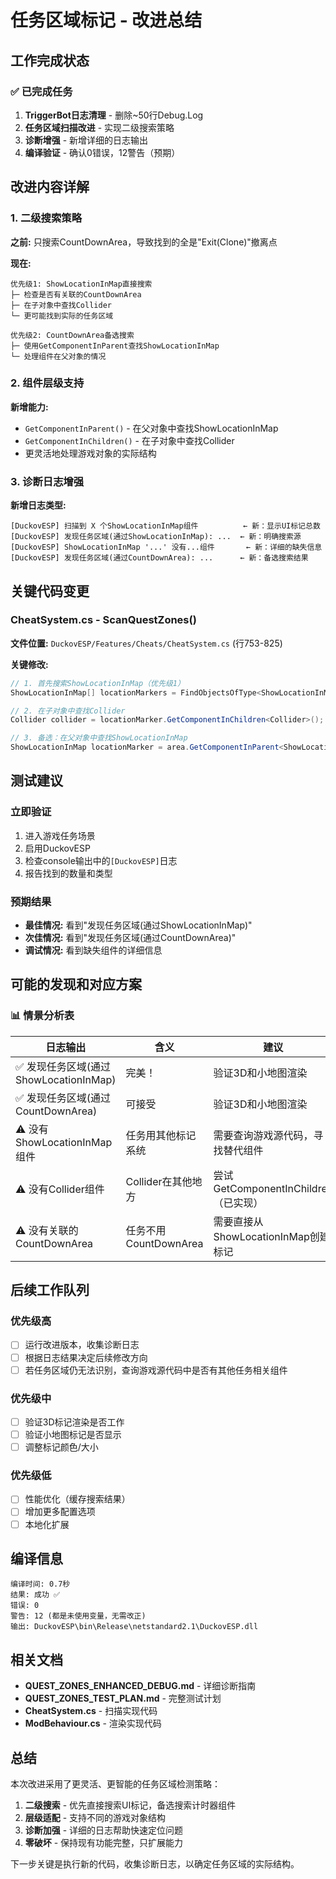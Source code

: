 # 任务区域标记 - 改进总结

## 工作完成状态

### ✅ 已完成任务
1. **TriggerBot日志清理** - 删除~50行Debug.Log
2. **任务区域扫描改进** - 实现二级搜索策略
3. **诊断增强** - 新增详细的日志输出
4. **编译验证** - 确认0错误，12警告（预期）

## 改进内容详解

### 1. 二级搜索策略

**之前:** 只搜索CountDownArea，导致找到的全是"Exit(Clone)"撤离点

**现在:** 
```
优先级1: ShowLocationInMap直接搜索
├─ 检查是否有关联的CountDownArea
├─ 在子对象中查找Collider
└─ 更可能找到实际的任务区域

优先级2: CountDownArea备选搜索
├─ 使用GetComponentInParent查找ShowLocationInMap
└─ 处理组件在父对象的情况
```

### 2. 组件层级支持

**新增能力:**
- `GetComponentInParent()` - 在父对象中查找ShowLocationInMap
- `GetComponentInChildren()` - 在子对象中查找Collider
- 更灵活地处理游戏对象的实际结构

### 3. 诊断日志增强

**新增日志类型:**
```
[DuckovESP] 扫描到 X 个ShowLocationInMap组件          ← 新：显示UI标记总数
[DuckovESP] 发现任务区域(通过ShowLocationInMap): ...  ← 新：明确搜索源
[DuckovESP] ShowLocationInMap '...' 没有...组件       ← 新：详细的缺失信息
[DuckovESP] 发现任务区域(通过CountDownArea): ...      ← 新：备选搜索结果
```

## 关键代码变更

### CheatSystem.cs - ScanQuestZones()

**文件位置:** `DuckovESP/Features/Cheats/CheatSystem.cs` (行753-825)

**关键修改:**
```csharp
// 1. 首先搜索ShowLocationInMap（优先级1）
ShowLocationInMap[] locationMarkers = FindObjectsOfType<ShowLocationInMap>();

// 2. 在子对象中查找Collider
Collider collider = locationMarker.GetComponentInChildren<Collider>();

// 3. 备选：在父对象中查找ShowLocationInMap
ShowLocationInMap locationMarker = area.GetComponentInParent<ShowLocationInMap>();
```

## 测试建议

### 立即验证
1. 进入游戏任务场景
2. 启用DuckovESP
3. 检查console输出中的`[DuckovESP]`日志
4. 报告找到的数量和类型

### 预期结果
- **最佳情况:** 看到"发现任务区域(通过ShowLocationInMap)"
- **次佳情况:** 看到"发现任务区域(通过CountDownArea)"  
- **调试情况:** 看到缺失组件的详细信息

## 可能的发现和对应方案

### 📊 情景分析表

| 日志输出 | 含义 | 建议 |
|---------|------|------|
| ✅ 发现任务区域(通过ShowLocationInMap) | 完美！ | 验证3D和小地图渲染 |
| ✅ 发现任务区域(通过CountDownArea) | 可接受 | 验证3D和小地图渲染 |
| ⚠️ 没有ShowLocationInMap组件 | 任务用其他标记系统 | 需要查询游戏源代码，寻找替代组件 |
| ⚠️ 没有Collider组件 | Collider在其他地方 | 尝试GetComponentInChildren（已实现） |
| ⚠️ 没有关联的CountDownArea | 任务不用CountDownArea | 需要直接从ShowLocationInMap创建标记 |

## 后续工作队列

### 优先级高
- [ ] 运行改进版本，收集诊断日志
- [ ] 根据日志结果决定后续修改方向
- [ ] 若任务区域仍无法识别，查询游戏源代码中是否有其他任务相关组件

### 优先级中
- [ ] 验证3D标记渲染是否工作
- [ ] 验证小地图标记是否显示
- [ ] 调整标记颜色/大小

### 优先级低
- [ ] 性能优化（缓存搜索结果）
- [ ] 增加更多配置选项
- [ ] 本地化扩展

## 编译信息

```
编译时间: 0.7秒
结果: 成功 ✅
错误: 0
警告: 12 (都是未使用变量，无需改正)
输出: DuckovESP\bin\Release\netstandard2.1\DuckovESP.dll
```

## 相关文档

- **QUEST_ZONES_ENHANCED_DEBUG.md** - 详细诊断指南
- **QUEST_ZONES_TEST_PLAN.md** - 完整测试计划
- **CheatSystem.cs** - 扫描实现代码
- **ModBehaviour.cs** - 渲染实现代码

## 总结

本次改进采用了更灵活、更智能的任务区域检测策略：

1. **二级搜索** - 优先直接搜索UI标记，备选搜索计时器组件
2. **层级适配** - 支持不同的游戏对象结构
3. **诊断加强** - 详细的日志帮助快速定位问题
4. **零破坏** - 保持现有功能完整，只扩展能力

下一步关键是执行新的代码，收集诊断日志，以确定任务区域的实际结构。
